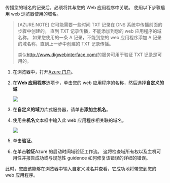 传播您的域名的记录后，必须将其与您的 Web 应用程序中关联。 使用以下步骤启用 web 浏览器使用的域名。

> [AZURE.NOTE] 它可能需要一些时间 TXT 记录在 DNS 系统中传播前面的步骤中创建的。 直到 TXT 记录传播，不能添加到您的 web 应用程序的域名称。 如果您使用的一条 A 记录，不能到您的 web 应用程序添加 A 记录的域名称，直到上一步中创建的 TXT 记录传播。
>
> 类似<a href="http://www.digwebinterface.com/">http://www.digwebinterface.com/</a>的服务可用于验证 TXT 记录是可用的。

1. 在浏览器中，打开[Azure 门户](https://portal.azure.com)。

2. 在**Web 应用程序**选项卡，单击您的 web 应用程序的名称，然后选择**自定义的域**

    ![](./media/custom-dns-web-site/dncmntask-cname-6.png)

3. 在**自定义的域**刀片式服务器，请单击**添加主机名**。
    
4. 使用**主机名**文本框中输入此 web 应用程序相关联的域名。

    ![](./media/custom-dns-web-site/add-custom-domain.png)

6.  单击**验证**。

7.  在单击**验证**Azure 的启动时间域验证工作流。 这将检查域所有权以及主机可用性并报告成功或与规范性 guidence 如何修复该错误的详细的错误。    

此时，您应该能够在浏览器中输入自定义域名并查看，它成功地将带您到您的 web 应用程序。
